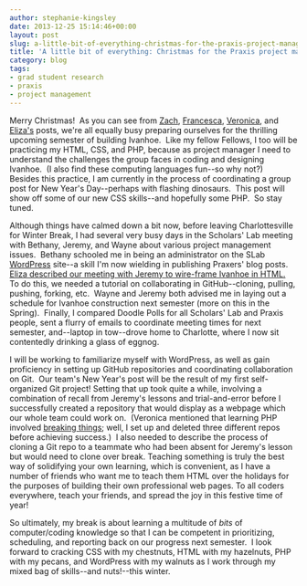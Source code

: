 ```yaml
---
author: stephanie-kingsley
date: 2013-12-25 15:14:46+00:00
layout: post
slug: a-little-bit-of-everything-christmas-for-the-praxis-project-manager
title: 'A little bit of everything: Christmas for the Praxis project manager'
category: blog
tags:
- grad student research
- praxis
- project management
---
```


Merry Christmas!  As you can see from [Zach](http://www.scholarslab.org/digital-humanities/lessons-for-christmas-a-sawzall-solves-all/), [Francesca](http://www.scholarslab.org/grad-student-research/we-wish-you-a-merry-cssmas/), [Veronica](http://www.scholarslab.org/grad-student-research/breaking-things-over-winter-break/), and [Eliza's](http://www.scholarslab.org/grad-student-research/praxis-holidays/) posts, we're all equally busy preparing ourselves for the thrilling upcoming semester of building Ivanhoe.  Like my fellow Fellows, I too will be practicing my HTML, CSS, and PHP, because as project manager I need to understand the challenges the group faces in coding and designing Ivanhoe.  (I also find these computing languages fun--so why not?)  Besides this practice, I am currently in the process of coordinating a group post for New Year's Day--perhaps with flashing dinosaurs.  This post will show off some of our new CSS skills--and hopefully some PHP.  So stay tuned.

Although things have calmed down a bit now, before leaving Charlottesville for Winter Break, I had several very busy days in the Scholars' Lab meeting with Bethany, Jeremy, and Wayne about various project management issues.  Bethany schooled me in being an administrator on the SLab [WordPress](http://wordpress.org/) site--a skill I'm now wielding in publishing Praxers' blog posts.  [Eliza described our meeting with Jeremy to wire-frame Ivanhoe in HTML.](http://www.scholarslab.org/grad-student-research/praxis-holidays/)  To do this, we needed a tutorial on collaborating in GitHub--cloning, pulling, pushing, forking, etc.  Wayne and Jeremy both advised me in laying out a schedule for Ivanhoe construction next semester (more on this in the Spring).  Finally, I compared Doodle Polls for all Scholars' Lab and Praxis people, sent a flurry of emails to coordinate meeting times for next semester, and--laptop in tow--drove home to Charlotte, where I now sit contentedly drinking a glass of eggnog.

I will be working to familiarize myself with WordPress, as well as gain proficiency in setting up GitHub repositories and coordinating collaboration on Git.  Our team's New Year's post will be the result of my first self-organized Git project! Setting that up took quite a while, involving a combination of recall from Jeremy's lessons and trial-and-error before I successfully created a repository that would display as a webpage which our whole team could work on.  (Veronica mentioned that learning PHP involved [breaking things](http://www.scholarslab.org/grad-student-research/breaking-things-over-winter-break/); well, I set up and deleted three different repos before achieving success.)  I also needed to describe the process of cloning a Git repo to a teammate who had been absent for Jeremy's lesson but would need to clone over break. Teaching something is truly the best way of solidifying your own learning, which is convenient, as I have a number of friends who want me to teach them HTML over the holidays for the purposes of building their own professional web pages. To all coders everywhere, teach your friends, and spread the joy in this festive time of year!

So ultimately, my break is about learning a multitude of _bits_ of computer/coding knowledge so that I can be competent in prioritizing, scheduling, and reporting back on our progress next semester.  I look forward to cracking CSS with my chestnuts, HTML with my hazelnuts, PHP with my pecans, and WordPress with my walnuts as I work through my mixed bag of skills--and nuts!--this winter.

